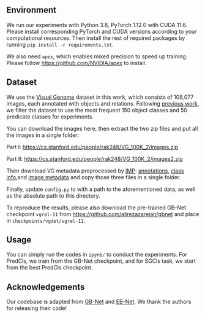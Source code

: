 ## Environment

We run our experiments with Python 3.8, PyTorch 1.12.0 with CUDA 11.6. Please install corresponding PyTorch and CUDA versions according to your computational resources. Then install the rest of required packages by running `pip install -r requirements.txt`. 

We also need ``apex``, which enables mixed precision to speed up training. Please follow https://github.com/NVIDIA/apex to install.

## Dataset

We use the [Visual Genome](https://homes.cs.washington.edu/~ranjay/visualgenome/index.html) dataset in this work, which consists of 108,077 images, each annotated with objects and relations. Following [previous work](https://arxiv.org/pdf/1701.02426.pdf), we filter the dataset to use the most frequent 150 object classes and 50 predicate classes for experiments.

You can download the images here, then extract the two zip files and put all the images in a single folder:

Part I: https://cs.stanford.edu/people/rak248/VG_100K_2/images.zip

Part II: https://cs.stanford.edu/people/rak248/VG_100K_2/images2.zip

Then download VG metadata preprocessed by [IMP](https://arxiv.org/abs/1701.02426): [annotations](http://svl.stanford.edu/projects/scene-graph/dataset/VG-SGG.h5), [class info](http://svl.stanford.edu/projects/scene-graph/dataset/VG-SGG-dicts.json),and [image metadata](http://svl.stanford.edu/projects/scene-graph/VG/image_data.json) and copy those three files in a single folder.

Finally, update `config.py` to with a path to the aforementioned data, as well as the absolute path to this directory.

To reproduce the results, please also download the pre-trained GB-Net checkpoint ``vgrel-11`` from https://github.com/alirezazareian/gbnet and place in `checkpoints/vgdet/vgrel-11`.

## Usage

You can simply run the codes in ``ipynb/`` to conduct the experiments. For PredCls, we train from the GB-Net checkpoint, and for SGCls task, we start from the best PredCls checkpoint.

## Acknowledgements

Our codebase is adapted from [GB-Net](https://github.com/alirezazareian/gbnet) and [EB-Net](https://github.com/zhanwenchen/eoa). We thank the authors for releasing their code!